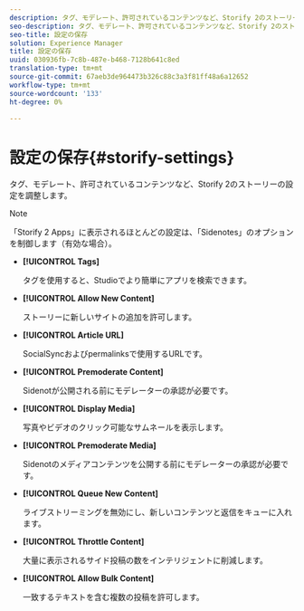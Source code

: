 ```yaml
---
description: タグ、モデレート、許可されているコンテンツなど、Storify 2のストーリーの設定を調整します。
seo-description: タグ、モデレート、許可されているコンテンツなど、Storify 2のストーリーの設定を調整します。
seo-title: 設定の保存
solution: Experience Manager
title: 設定の保存
uuid: 030936fb-7c8b-487e-b468-7128b641c8ed
translation-type: tm+mt
source-git-commit: 67aeb3de964473b326c88c3a3f81ff48a6a12652
workflow-type: tm+mt
source-wordcount: '133'
ht-degree: 0%

---
```



# 設定の保存{#storify-settings}

タグ、モデレート、許可されているコンテンツなど、Storify 2のストーリーの設定を調整します。

>[!NOTE]
>
>「Storify 2 Apps」に表示されるほとんどの設定は、「Sidenotes」のオプションを制御します（有効な場合）。

* **[!UICONTROL Tags]**

   タグを使用すると、Studioでより簡単にアプリを検索できます。

* **[!UICONTROL Allow New Content]**

   ストーリーに新しいサイトの追加を許可します。

* **[!UICONTROL Article URL]**

   SocialSyncおよびpermalinksで使用するURLです。

* **[!UICONTROL Premoderate Content]**

   Sidenotが公開される前にモデレーターの承認が必要です。

* **[!UICONTROL Display Media]**

   写真やビデオのクリック可能なサムネールを表示します。

* **[!UICONTROL Premoderate Media]**

   Sidenotのメディアコンテンツを公開する前にモデレーターの承認が必要です。

* **[!UICONTROL Queue New Content]**

   ライブストリーミングを無効にし、新しいコンテンツと返信をキューに入れます。

* **[!UICONTROL Throttle Content]**

   大量に表示されるサイド投稿の数をインテリジェントに削減します。

* **[!UICONTROL Allow Bulk Content]**

   一致するテキストを含む複数の投稿を許可します。


